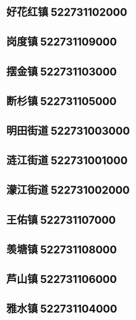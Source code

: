 # 好花红镇 522731102000
# 岗度镇 522731109000
# 摆金镇 522731103000
# 断杉镇 522731105000
# 明田街道 522731003000
# 涟江街道 522731001000
# 濛江街道 522731002000
# 王佑镇 522731107000
# 羡塘镇 522731108000
# 芦山镇 522731106000
# 雅水镇 522731104000

